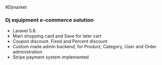 #Djmarket

<h3>Dj equipment e-commerce solution</h3>

<ul>
    <li>Laravel 5.8.</li>
    <li>Main shopping card and Save for later cart</li>
    <li>Coupon discount. Fixed and Percent discount</li>
    <li>Custom made admin backend, for Product, Category, User and Order administration</li>
    <li>Stripe payment system implemented</li>
</ul>

